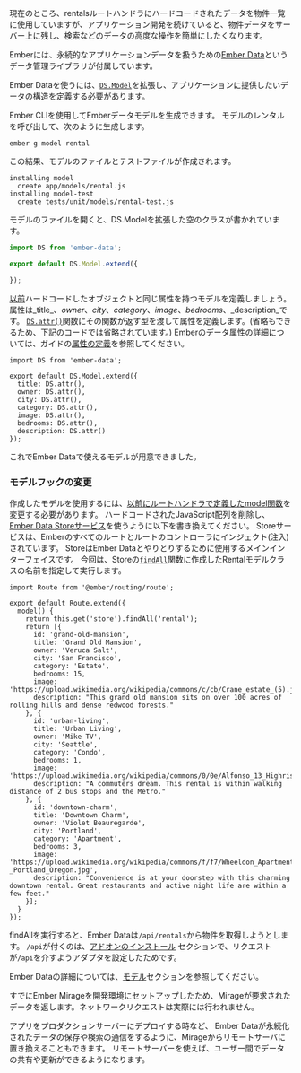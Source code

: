 <!--
Currently, our app is using hard-coded data for our rental listings, defined in the `rentals` route handler.
As our application grows, we will want to persist our rental data on a server, and make it easier to do advanced operations on the data, such as querying.
-->

現在のところ、rentalsルートハンドラにハードコードされたデータを物件一覧に使用していますが、アプリケーション開発を続けていると、物件データをサーバー上に残し、検索などのデータの高度な操作を簡単にしたくなります。


<!--
Ember comes with a data management library called [Ember Data](https://github.com/emberjs/data) to help deal with persistent application data.
-->

Emberには、永続的なアプリケーションデータを扱うための[Ember Data](https://github.com/emberjs/data)というデータ管理ライブラリが付属しています。

<!--
Ember Data requires you to define the structure of the data you wish to provide to your application by extending [`DS.Model`](https://www.emberjs.com/api/ember-data/release/classes/DS.Model).
-->

Ember Dataを使うには、[`DS.Model`](https://www.emberjs.com/api/ember-data/release/classes/DS.Model)を拡張し、アプリケーションに提供したいデータの構造を定義する必要があります。

<!--
You can generate an Ember Data Model using Ember CLI.
We'll call our model `rental` and generate it as follows:
-->

Ember CLIを使用してEmberデータモデルを生成できます。 モデルのレンタルを呼び出して、次のように生成します。

```shell
ember g model rental
```

<!--
This results in the creation of a model file and a test file:
-->

この結果、モデルのファイルとテストファイルが作成されます。

```shell
installing model
  create app/models/rental.js
installing model-test
  create tests/unit/models/rental-test.js
```

<!--
When we open the model file, we can see a blank class extending [`DS.Model`](https://www.emberjs.com/api/ember-data/release/classes/DS.Model):
-->

モデルのファイルを開くと、DS.Modelを拡張した空のクラスが書かれています。

```app/models/rental.js
import DS from 'ember-data';

export default DS.Model.extend({

});
```

<!--
Let's define the structure of a rental object using the same attributes for our rental that we [previously used](../model-hook/) in our hard-coded array of JavaScript objects -
_title_, _owner_, _city_, _category_, _image_, _bedrooms_ and _description_.
Define attributes by giving them the result of the function [`DS.attr()`](https://www.emberjs.com/api/ember-data/release/classes/DS/methods/attr?anchor=attr).
For more information on Ember Data Attributes, read the section called [Defining Attributes](../../models/defining-models/#toc_defining-attributes) in the guides.
-->

[以前](../model-hook/)ハードコードしたオブジェクトと同じ属性を持つモデルを定義しましょう。属性は_title_、_owner_、_city_、_category_、_image_、_bedrooms_、_description_です。 [`DS.attr()`](https://www.emberjs.com/api/ember-data/release/classes/DS/methods/attr?anchor=attr)関数にその関数が返す型を渡して属性を定義します。(省略もできるため、下記のコードでは省略されています。) Emberのデータ属性の詳細については、ガイドの[属性の定義](../../models/defining-models/#toc_defining-attributes)を参照してください。

```app/models/rental.js{+4,+5,+6,+7,+8,+9,+10}
import DS from 'ember-data';

export default DS.Model.extend({
  title: DS.attr(),
  owner: DS.attr(),
  city: DS.attr(),
  category: DS.attr(),
  image: DS.attr(),
  bedrooms: DS.attr(),
  description: DS.attr()
});
```

<!--
We now have a model object that we can use for our Ember Data implementation.
-->

これでEmber Dataで使えるモデルが用意できました。

<!--
### Updating the Model Hook
-->

### モデルフックの変更

<!--
To use our new Ember Data Model object, we need to update the `model` function we [previously defined](../model-hook/) in our route handler.
Delete the hard-coded JavaScript Array, and replace it with the following call to the [Ember Data Store service](../../models/#toc_the-store-and-a-single-source-of-truth).
The [store service](https://www.emberjs.com/api/ember-data/release/classes/DS.Store) is injected into all routes and their corresponding controllers in Ember.
It is the main interface you use to interact with Ember Data.
In this case, call the [`findAll`](https://www.emberjs.com/api/ember-data/release/classes/DS.Store/methods/findAll?anchor=findAll) function on the store and provide it with the name of your newly created rental model class.
-->

作成したモデルを使用するには、[以前にルートハンドラで定義したmodel関数](../model-hook/)を変更する必要があります。 ハードコードされたJavaScript配列を削除し、[Ember Data Storeサービス](../../models/#toc_the-store-and-a-single-source-of-truth)を使うように以下を書き換えてください。 Storeサービスは、Emberのすべてのルートとルートのコントローラにインジェクト(注入)されています。 StoreはEmber Dataとやりとりするために使用するメインインターフェイスです。 今回は、Storeの[`findAll`](https://www.emberjs.com/api/ember-data/release/classes/DS.Store/methods/findAll?anchor=findAll)関数に作成したRentalモデルクラスの名前を指定して実行します。

```app/routes/rentals.js{+5,-6,-7,-8,-9,-10,-11,-12,-13,-14,-15,-16,-17,-18,-19,-20,-21,-22,-23,-24,-25,-26,-27,-28,-29,-30,-31,-32,-33}
import Route from '@ember/routing/route';

export default Route.extend({
  model() {
    return this.get('store').findAll('rental');
    return [{
      id: 'grand-old-mansion',
      title: 'Grand Old Mansion',
      owner: 'Veruca Salt',
      city: 'San Francisco',
      category: 'Estate',
      bedrooms: 15,
      image: 'https://upload.wikimedia.org/wikipedia/commons/c/cb/Crane_estate_(5).jpg',
      description: "This grand old mansion sits on over 100 acres of rolling hills and dense redwood forests."
    }, {
      id: 'urban-living',
      title: 'Urban Living',
      owner: 'Mike TV',
      city: 'Seattle',
      category: 'Condo',
      bedrooms: 1,
      image: 'https://upload.wikimedia.org/wikipedia/commons/0/0e/Alfonso_13_Highrise_Tegucigalpa.jpg',
      description: "A commuters dream. This rental is within walking distance of 2 bus stops and the Metro."
    }, {
      id: 'downtown-charm',
      title: 'Downtown Charm',
      owner: 'Violet Beauregarde',
      city: 'Portland',
      category: 'Apartment',
      bedrooms: 3,
      image: 'https://upload.wikimedia.org/wikipedia/commons/f/f7/Wheeldon_Apartment_Building_-_Portland_Oregon.jpg',
      description: "Convenience is at your doorstep with this charming downtown rental. Great restaurants and active night life are within a few feet."
    }];
  }
});
```

<!--
When we call `findAll`, Ember Data will attempt to fetch rentals from `/api/rentals`.
If you recall, in the section titled [Installing Addons](../installing-addons/) we set up an adapter to route data requests through `/api`.
-->

findAllを実行すると、Ember Dataは`/api/rentals`から物件を取得しようとします。 `/api`が付くのは、[アドオンのインストール](../installing-addons/) セクションで、リクエストが`/api`を介すようアダプタを設定したためです。

<!--
You can read more about Ember Data in the [Models section](../../models/).
-->

Ember Dataの詳細については、[モデル](../../models/)セクションを参照してください。

<!--
Since we have already set up Ember Mirage in our development environment, Mirage will return the data we requested without actually making a network request.
-->

すでにEmber Mirageを開発環境にセットアップしたため、Mirageが要求されたデータを返します。ネットワークリクエストは実際には行われません。

<!--
When we deploy our app to a production server,
we will likely want to replace Mirage with a remote server for Ember Data to communicate with for storing and retrieving persisted data.
A remote server will allow for data to be shared and updated across users.
-->

アプリをプロダクションサーバーにデプロイする時など、
Ember Dataが永続化されたデータの保存や検索の通信をするように、Mirageからリモートサーバに置き換えることもできます。
リモートサーバーを使えば、ユーザー間でデータの共有や更新ができるようになります。
